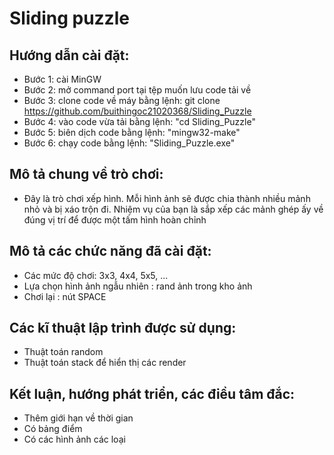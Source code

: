 # Sliding puzzle

## Hướng dẫn cài đặt:

- Bước 1: cài MinGW
- Bước 2: mở command port tại tệp muốn lưu code tải về
- Bước 3: clone code về máy bằng lệnh: git clone https://github.com/buithingoc21020368/Sliding_Puzzle
- Bước 4: vào code vừa tải bằng lệnh: "cd Sliding_Puzzle"
- Bước 5: biên dịch code bằng lệnh: "mingw32-make"
- Bước 6: chạy code bằng lệnh: "Sliding_Puzzle.exe"

## Mô tả chung về trò chơi:

- Đây là trò chơi xếp hình. Mỗi hình ảnh sẽ được chia thành nhiều mảnh nhỏ và bị xáo trộn đi. Nhiệm vụ của bạn là sắp xếp các mảnh ghép ấy về đúng vị trí để được một tấm hình hoàn chỉnh

## Mô tả các chức năng đã cài đặt:

- Các mức độ chơi: 3x3, 4x4, 5x5, ...
- Lựa chọn hình ảnh ngẫu nhiên : rand ảnh trong kho ảnh
- Chơi lại : nút SPACE

## Các kĩ thuật lập trình được sử dụng:

- Thuật toán random
- Thuật toán stack để hiển thị các render

## Kết luận, hướng phát triển, các điều tâm đắc:

- Thêm giới hạn về thời gian
- Có bảng điểm
- Có các hình ảnh các loại
